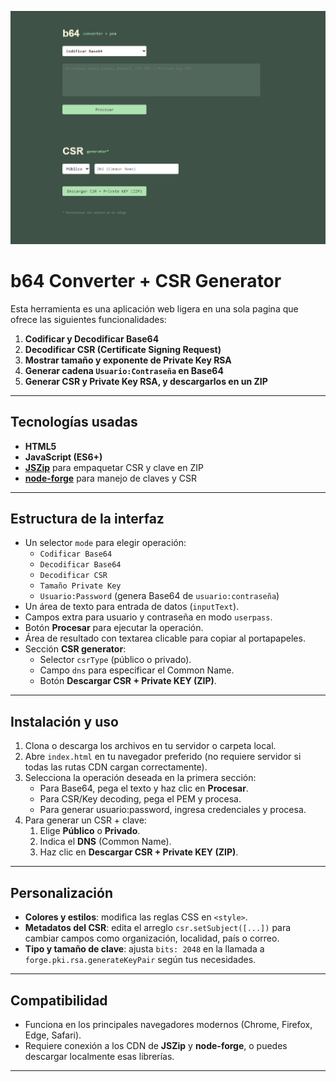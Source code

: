 ![Preview](https://github.com/alvbencor/apigee-management/blob/main/b64-csr-tool/img/b64-csr-tool.png)
# b64 Converter + CSR Generator

Esta herramienta es una aplicación web ligera en una sola pagina que ofrece las siguientes funcionalidades:

1. **Codificar y Decodificar Base64**
2. **Decodificar CSR (Certificate Signing Request)**
3. **Mostrar tamaño y exponente de Private Key RSA**
4. **Generar cadena `Usuario:Contraseña` en Base64**
5. **Generar CSR y Private Key RSA, y descargarlos en un ZIP**

---

## Tecnologías usadas

- **HTML5**
- **JavaScript (ES6+)**
- **[JSZip](https://stuk.github.io/jszip/)** para empaquetar CSR y clave en ZIP
- **[node-forge](https://github.com/digitalbazaar/forge)** para manejo de claves y CSR

---

## Estructura de la interfaz

- Un selector `mode` para elegir operación:
  - `Codificar Base64`
  - `Decodificar Base64`
  - `Decodificar CSR`
  - `Tamaño Private Key`
  - `Usuario:Password` (genera Base64 de `usuario:contraseña`)
- Un área de texto para entrada de datos (`inputText`).
- Campos extra para usuario y contraseña en modo `userpass`.
- Botón **Procesar** para ejecutar la operación.
- Área de resultado con textarea clicable para copiar al portapapeles.
- Sección **CSR generator**:
  - Selector `csrType` (público o privado).
  - Campo `dns` para especificar el Common Name.
  - Botón **Descargar CSR + Private KEY (ZIP)**.

---

## Instalación y uso

1. Clona o descarga los archivos en tu servidor o carpeta local.
2. Abre `index.html` en tu navegador preferido (no requiere servidor si todas las rutas CDN cargan correctamente).
3. Selecciona la operación deseada en la primera sección:
   - Para Base64, pega el texto y haz clic en **Procesar**.
   - Para CSR/Key decoding, pega el PEM y procesa.
   - Para generar usuario:password, ingresa credenciales y procesa.
4. Para generar un CSR + clave:
   1. Elige **Público** o **Privado**.
   2. Indica el **DNS** (Common Name).
   3. Haz clic en **Descargar CSR + Private KEY (ZIP)**.

---

## Personalización

- **Colores y estilos**: modifica las reglas CSS en `<style>`.
- **Metadatos del CSR**: edita el arreglo `csr.setSubject([...])` para cambiar campos como organización, localidad, país o correo.
- **Tipo y tamaño de clave**: ajusta `bits: 2048` en la llamada a `forge.pki.rsa.generateKeyPair` según tus necesidades.

---

## Compatibilidad

- Funciona en los principales navegadores modernos (Chrome, Firefox, Edge, Safari).
- Requiere conexión a los CDN de **JSZip** y **node-forge**, o puedes descargar localmente esas librerías.

---
